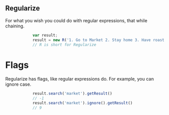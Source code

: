 ## Regularize
For what you wish you could do with regular expressions, that while chaining.

```javascript
			var result;
			result = new R('1. Go to Market 2. Stay home 3. Have roast beef 4. Have none 5. Cry wee wee wee');
			// R is short for Regularize
```
# Flags

Regularize has flags, like regular expressions do. For example, you can ignore case.

```javascript
			result.search('market').getResult()
			// -1
			result.search('market').ignore().getResult()
			// 9
```